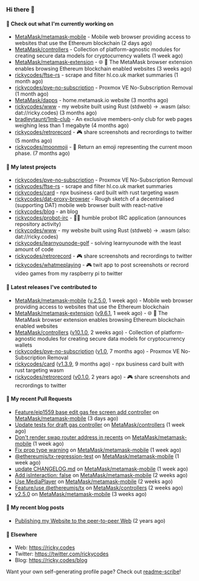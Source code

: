 ### Hi there 👋

#### 👀 Check out what I'm currently working on

- [MetaMask/metamask-mobile](https://github.com/MetaMask/metamask-mobile) - Mobile web browser providing access to websites that use the Ethereum blockchain (2 days ago)
- [MetaMask/controllers](https://github.com/MetaMask/controllers) - Collection of platform-agnostic modules for creating secure data models for cryptocurrency wallets (1 week ago)
- [MetaMask/metamask-extension](https://github.com/MetaMask/metamask-extension) - :globe_with_meridians: :electric_plug: The MetaMask browser extension enables browsing Ethereum blockchain enabled websites (3 weeks ago)
- [rickycodes/ftse-rs](https://github.com/rickycodes/ftse-rs) - scrape and filter hl.co.uk market summaries (1 month ago)
- [rickycodes/pve-no-subscription](https://github.com/rickycodes/pve-no-subscription) - Proxmox VE No-Subscription Removal (1 month ago)
- [MetaMask/dapps](https://github.com/MetaMask/dapps) - home.metamask.io website (3 months ago)
- [rickycodes/www](https://github.com/rickycodes/www) - my website built using Rust (stdweb) → .wasm (also: dat://ricky.codes) (3 months ago)
- [bradleytaunt/1mb-club](https://github.com/bradleytaunt/1mb-club) - An exclusive members-only club for web pages weighing less than 1 megabyte (4 months ago)
- [rickycodes/retrorecord](https://github.com/rickycodes/retrorecord) - 🎮 share screenshots and recrordings to twitter (5 months ago)
- [rickycodes/moonmoji](https://github.com/rickycodes/moonmoji) - :first_quarter_moon_with_face: Return an emoji representing the current moon phase. (7 months ago)

#### 🌱 My latest projects

- [rickycodes/pve-no-subscription](https://github.com/rickycodes/pve-no-subscription) - Proxmox VE No-Subscription Removal
- [rickycodes/ftse-rs](https://github.com/rickycodes/ftse-rs) - scrape and filter hl.co.uk market summaries
- [rickycodes/card](https://github.com/rickycodes/card) - npx business card built with rust targeting wasm
- [rickycodes/dat-proxy-browser](https://github.com/rickycodes/dat-proxy-browser) - Rough sketch of a decentralised (supporting DAT) mobile web browser built with react-native
- [rickycodes/blog](https://github.com/rickycodes/blog) - an blog
- [rickycodes/probot-irc](https://github.com/rickycodes/probot-irc) - 🤖💬 humble probot IRC application (announces repository activity)
- [rickycodes/www](https://github.com/rickycodes/www) - my website built using Rust (stdweb) → .wasm (also: dat://ricky.codes)
- [rickycodes/learnyounode-golf](https://github.com/rickycodes/learnyounode-golf) - solving learnyounode with the least amount of code
- [rickycodes/retrorecord](https://github.com/rickycodes/retrorecord) - 🎮 share screenshots and recrordings to twitter
- [rickycodes/whatmeplaying](https://github.com/rickycodes/whatmeplaying) - 🎮 twit app to post screenshots or recrord video games from my raspberry pi to twitter

#### 🔭 Latest releases I've contributed to

- [MetaMask/metamask-mobile](https://github.com/MetaMask/metamask-mobile) ([v.2.5.0](https://github.com/MetaMask/metamask-mobile/releases/tag/v.2.5.0), 1 week ago) - Mobile web browser providing access to websites that use the Ethereum blockchain
- [MetaMask/metamask-extension](https://github.com/MetaMask/metamask-extension) ([v9.6.1](https://github.com/MetaMask/metamask-extension/releases/tag/v9.6.1), 1 week ago) - :globe_with_meridians: :electric_plug: The MetaMask browser extension enables browsing Ethereum blockchain enabled websites
- [MetaMask/controllers](https://github.com/MetaMask/controllers) ([v10.1.0](https://github.com/MetaMask/controllers/releases/tag/v10.1.0), 2 weeks ago) - Collection of platform-agnostic modules for creating secure data models for cryptocurrency wallets
- [rickycodes/pve-no-subscription](https://github.com/rickycodes/pve-no-subscription) ([v1.0](https://github.com/rickycodes/pve-no-subscription/releases/tag/v1.0), 7 months ago) - Proxmox VE No-Subscription Removal
- [rickycodes/card](https://github.com/rickycodes/card) ([v1.3.9](https://github.com/rickycodes/card/releases/tag/v1.3.9), 9 months ago) - npx business card built with rust targeting wasm
- [rickycodes/retrorecord](https://github.com/rickycodes/retrorecord) ([v0.1.0](https://github.com/rickycodes/retrorecord/releases/tag/v0.1.0), 2 years ago) - 🎮 share screenshots and recrordings to twitter

#### 🔨 My recent Pull Requests

- [Feature/eip1559 base edit gas fee screen add controller](https://github.com/MetaMask/metamask-mobile/pull/2841) on [MetaMask/metamask-mobile](https://github.com/MetaMask/metamask-mobile) (3 days ago)
- [Update tests for draft gas controller](https://github.com/MetaMask/controllers/pull/495) on [MetaMask/controllers](https://github.com/MetaMask/controllers) (1 week ago)
- [Don&#39;t render swap router address in recents](https://github.com/MetaMask/metamask-mobile/pull/2823) on [MetaMask/metamask-mobile](https://github.com/MetaMask/metamask-mobile) (1 week ago)
- [Fix prop type warning](https://github.com/MetaMask/metamask-mobile/pull/2821) on [MetaMask/metamask-mobile](https://github.com/MetaMask/metamask-mobile) (1 week ago)
- [@ethereumjs/tx-regression-test](https://github.com/MetaMask/metamask-mobile/pull/2797) on [MetaMask/metamask-mobile](https://github.com/MetaMask/metamask-mobile) (1 week ago)
- [update CHANGELOG.md](https://github.com/MetaMask/metamask-mobile/pull/2796) on [MetaMask/metamask-mobile](https://github.com/MetaMask/metamask-mobile) (1 week ago)
- [Add isInteraction: false](https://github.com/MetaMask/metamask-mobile/pull/2777) on [MetaMask/metamask-mobile](https://github.com/MetaMask/metamask-mobile) (2 weeks ago)
- [Use MediaPlayer](https://github.com/MetaMask/metamask-mobile/pull/2759) on [MetaMask/metamask-mobile](https://github.com/MetaMask/metamask-mobile) (2 weeks ago)
- [Feature/use @ethereumjs/tx](https://github.com/MetaMask/controllers/pull/489) on [MetaMask/controllers](https://github.com/MetaMask/controllers) (2 weeks ago)
- [v2.5.0](https://github.com/MetaMask/metamask-mobile/pull/2748) on [MetaMask/metamask-mobile](https://github.com/MetaMask/metamask-mobile) (3 weeks ago)

#### 📜 My recent blog posts

- [Publishing my Website to the peer-to-peer Web](//ricky.codes/blog/posts/publishing-to-the-peer-to-peer-web/) (2 years ago)

#### 🔗 Elsewhere

- Web: https://ricky.codes
- Twitter: https://twitter.com/rickycodes
- Blog: https://ricky.codes/blog

Want your own self-generating profile page? Check out [readme-scribe](https://github.com/muesli/readme-scribe)!
